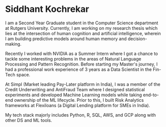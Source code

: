 # Siddhant Kochrekar
I am a Second Year Graduate student in the Computer Science department at Rutgers University. Currently, I am working on my research thesis which lies at the intersection of human cognition and artificial intelligence, wherein I am building predictive models around human memory and decision-making.

Recently I worked with NVIDIA as a Summer Intern where I got a chance to tackle some interesting problems in the areas of Natural Language Processing and Pattern Recognition. Before starting my Master's journey, I had a professional work experience of 3 years as a Data Scientist in the Fin-Tech space.

At Simpl (Market leading Pay-Later platform in India), I was a member of the Credit Underwriting and AntiFraud Team where I designed statistical experiments and developed Machine Learning models while taking end-to-end ownership of the ML lifecycle. Prior to this, I built Risk Analytics frameworks at Flexiloans (a Digital Lending platform for SMEs in India). 

My tech stack majorly includes Python, R, SQL, AWS, and GCP along with other DS and ML tools.
